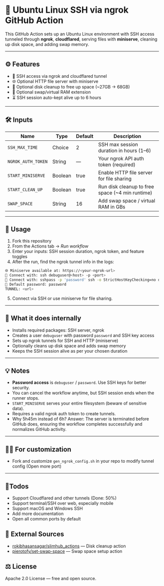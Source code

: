 # 🚀 Ubuntu Linux SSH via ngrok GitHub Action

This GitHub Action sets up an Ubuntu Linux environment with SSH access tunneled through **ngrok**, **cloudflared**, serving files with **miniserve**, cleaning up disk space, and adding swap memory.

---

## ⚙️ Features

- 📡 SSH access via ngrok and cloudflared tunnel 
- 🌐 Optional HTTP file server with miniserve  
- 🧹 Optional disk cleanup to free up space (~27GB → 68GB)  
- 💾 Optional swap/virtual RAM extension
- ⏳ SSH session auto-kept alive up to 6 hours  

---

## 🛠️ Inputs

| Name                | Type    | Default | Description                                     |
|---------------------|---------|---------|-------------------------------------------------|
| `SSH_MAX_TIME`      | Choice  | 2       | SSH max session duration in hours (1–6)         |
| `NGROK_AUTH_TOKEN`  | String  | —       | Your ngrok API auth token (required)            |
| `START_MINISERVE`   | Boolean | true    | Enable HTTP file server for file sharing        |
| `START_CLEAN_UP`    | Boolean | true    | Run disk cleanup to free space (~4 min runtime) |
| `SWAP_SPACE`        | String  | 16      | Add swap space / virtual RAM in GBs             |

---

## 🚀 Usage
1. Fork this repository
2. From the Actions tab → _Run workflow_ 
3. Enter your inputs: SSH session duration, ngrok token, and feature toggles  
4. After the run, find the ngrok tunnel info in the logs:

```bash
🌐 Miniserve available at: https://<your-ngrok-url>
🔑 Connect with: ssh debuguser@<host> -p <port>
🔑 Connect with: sshpass -p 'password' ssh -o StrictHostKeyChecking=no debuguser@<host> -p <port>
🔑 Default password: password
TUNNEL: <url>
```

5. Connect via SSH or use miniserve for file sharing.

---

## 🔧 What it does internally

- Installs required packages: SSH server, ngrok
- Creates a user `debuguser` with password `password` and SSH key access
- Sets up ngrok tunnels for SSH and HTTP (miniserve)
- Optionally cleans up disk space and adds swap memory
- Keeps the SSH session alive as per your chosen duration

---

## 💡 Notes

- **Password access** is `debuguser` / `password`. Use SSH keys for better security.  
- You can cancel the workflow anytime, but SSH session ends when the runner stops.  
- `START_MINISERVE` serves your entire filesystem (beware of sensitive data).  
- Requires a valid ngrok auth token to create tunnels.  
- Why 5h45m instead of 6h? 
  Answer: The server is terminated before GitHub does, ensuring the workflow completes successfully and normalizes GitHub activity.

---

## 🧑‍💻 For customization
- Fork and customize `gen_ngrok_config.sh` in your repo to modify tunnel config (Open more port)

---

## 📝Todos
- Support Cloudflared and other tunnels (Done: 50%)
- Support terminal/SSH over web, especially mobile
- Support macOS and Windows SSH
- Add more documentation
- Open all common ports by default

## 🔗 External Sources

- [rokibhasansagar/slimhub_actions](https://github.com/rokibhasansagar/slimhub_actions) — Disk cleanup action  
- [pierotofy/set-swap-space](https://github.com/pierotofy/set-swap-space) — Swap space setup action

## ⚖️ License

Apache 2.0 License — free and open source.
